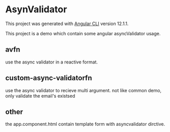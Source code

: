 # AsynValidator

This project was generated with [Angular CLI](https://github.com/angular/angular-cli) version 12.1.1.

This project is a demo which contain some angular asyncValidator usage.

## avfn

use the async validator in a reactive format.

## custom-async-validatorfn

use the async validator to recieve multi argument. not like common demo, only validate the email's existsed

## other

the app.component.html contain template form with asyncvalidator dirctive.
